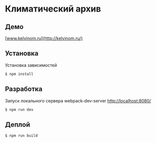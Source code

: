 <h1>Климатический архив</h1>

## Демо
[www.kelvinom.ru](http://kelvinom.ru/)

## Установка
Установка зависимостей
```sh
$ npm install
```

## Разработка
Запуск локального сервера webpack-dev-server [http://localhost:8080/](http://localhost:8080/)
```sh
$ npm run dev
```

## Деплой
```sh
$ npm run build
```